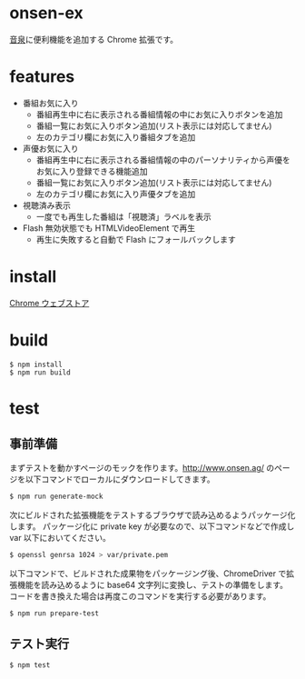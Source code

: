 # onsen-ex
[音泉](http://www.onsen.ag)に便利機能を追加する Chrome 拡張です。

# features
* 番組お気に入り
  * 番組再生中に右に表示される番組情報の中にお気に入りボタンを追加
  * 番組一覧にお気に入りボタン追加(リスト表示には対応してません)
  * 左のカテゴリ欄にお気に入り番組タブを追加
* 声優お気に入り
  * 番組再生中に右に表示される番組情報の中のパーソナリティから声優をお気に入り登録できる機能追加
  * 番組一覧にお気に入りボタン追加(リスト表示には対応してません)
  * 左のカテゴリ欄にお気に入り声優タブを追加
* 視聴済み表示
  * 一度でも再生した番組は「視聴済」ラベルを表示
* Flash 無効状態でも HTMLVideoElement で再生
  * 再生に失敗すると自動で Flash にフォールバックします

# install
[Chrome ウェブストア](https://chrome.google.com/webstore/detail/onsen-ex/hdjhpekfkgdgbngpidplkncmgddijaml?hl=ja&gl=JP)

# build
```
$ npm install
$ npm run build
```

# test
## 事前準備
まずテストを動かすページのモックを作ります。http://www.onsen.ag/ のページを以下コマンドでローカルにダウンロードしてきます。
```bash
$ npm run generate-mock
```
次にビルドされた拡張機能をテストするブラウザで読み込めるようパッケージ化します。
パッケージ化に private key が必要なので、以下コマンドなどで作成し var 以下においてください。
```bash
$ openssl genrsa 1024 > var/private.pem
```
以下コマンドで、ビルドされた成果物をパッケージング後、ChromeDriver で拡張機能を読み込めるように base64 文字列に変換し、テストの準備をします。
コードを書き換えた場合は再度このコマンドを実行する必要があります。
```bash
$ npm run prepare-test
```

## テスト実行
```
$ npm test
```
